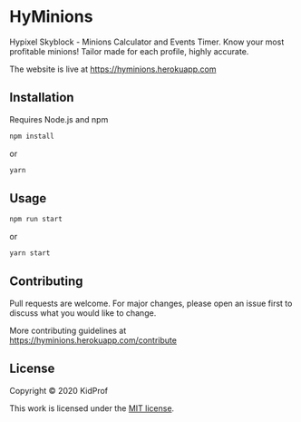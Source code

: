 # HyMinions

Hypixel Skyblock - Minions Calculator and Events Timer. Know your most profitable minions! Tailor made for each profile, highly accurate.

The website is live at https://hyminions.herokuapp.com

## Installation

Requires Node.js and npm

```bash
npm install
```

or

```bash
yarn
```

## Usage

```bash
npm run start
```

or

```bash
yarn start
```

## Contributing
Pull requests are welcome. For major changes, please open an issue first to discuss what you would like to change.

More contributing guidelines at https://hyminions.herokuapp.com/contribute

## License
Copyright © 2020 KidProf

This work is licensed under the [MIT license](https://choosealicense.com/licenses/mit/).